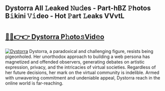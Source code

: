 ## Dystorra All 𝙻eaked 𝙽u𝚍es - Part-hBZ 𝙿hotos B𝚒kini 𝚅𝚒deo - Hot 𝙿art 𝙻eaks VVvtL

# <h2><a href="http://ld67l92.urlbe.top/?page=Dystorra">🔗🔗👉👉 Dystorra P𝚑oto𝚜Vid𝚎o</a></h2>

[![Dystorra](https://i.imgur.com/eBuTRDB.gif)](http://ld67l92.urlbe.top/?page=Dystorra)
Dystorra, a paradoxical and challenging figure, resists being pigeonholed. Her unorthodox approach to building a web persona has magnetized and offended observers, generating debates on artistic expression, privacy, and the intricacies of virtual societies. Regardless of her future decisions, her mark on the virtual community is indelible. Armed with unwavering commitment and undeniable appeal, Dystorra reach in the online world is far-reaching.
